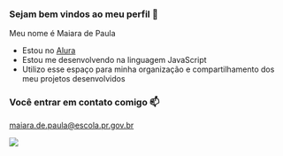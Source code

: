 ### Sejam bem vindos ao meu perfil 💛

Meu nome é Maiara de Paula

- Estou no [Alura](https://www.alura.com.br)
- Estou me desenvolvendo na linguagem JavaScript
- Utilizo esse espaço para minha organização e compartilhamento dos meu projetos desenvolvidos

### Você entrar em contato comigo 📫

maiara.de.paula@escola.pr.gov.br

![](https://media1.tenor.com/m/L2dlGxhk_qkAAAAd/smile.gif)
